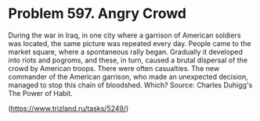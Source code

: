 # Problem 597. Angry Crowd

During the war in Iraq, in one city where a garrison of American soldiers was located, the same picture was repeated every day. People came to the market square, where a spontaneous rally began. Gradually it developed into riots and pogroms, and these, in turn, caused a brutal dispersal of the crowd by American troops. There were often casualties. The new commander of the American garrison, who made an unexpected decision, managed to stop this chain of bloodshed. Which? Source: Charles Duhigg's The Power of Habit.

(https://www.trizland.ru/tasks/5249/)